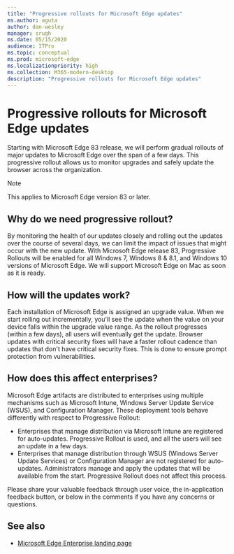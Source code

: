 ```yaml
---
title: "Progressive rollouts for Microsoft Edge updates"
ms.author: aguta
author: dan-wesley
manager: srugh
ms.date: 05/15/2020
audience: ITPro
ms.topic: conceptual
ms.prod: microsoft-edge
ms.localizationpriority: high
ms.collection: M365-modern-desktop
description: "Progressive rollouts for Microsoft Edge updates"
---
```


# Progressive rollouts for Microsoft Edge updates

Starting with Microsoft Edge 83 release, we will perform gradual rollouts of major updates to Microsoft Edge over the span of a few days. This progressive rollout allows us to monitor upgrades and safely update the browser across the organization.

> [!NOTE]
> This applies to Microsoft Edge version 83 or later.

## Why do we need progressive rollout?

By monitoring the health of our updates closely and rolling out the updates over the course of several days, we can limit the impact of issues that might occur with the new update. With Microsoft Edge release 83, Progressive Rollouts will be enabled for all Windows 7, Windows 8 & 8.1, and Windows 10 versions of Microsoft Edge. We will support Microsoft Edge on Mac as soon as it is ready.

## How will the updates work?

Each installation of Microsoft Edge is assigned an upgrade value. When we start rolling out incrementally, you'll see the update when the value on your device falls within the upgrade value range. As the rollout progresses (within a few days), all users will eventually get the update. Browser updates with critical security fixes will have a faster rollout cadence than updates that don't have critical security fixes. This is done to ensure prompt protection from vulnerabilities.

## How does this affect enterprises?

Microsoft Edge artifacts are distributed to enterprises using multiple mechanisms such as Microsoft Intune, Windows Server Update Service (WSUS), and Configuration Manager. These deployment tools behave differently with respect to Progressive Rollout:

- Enterprises that manage distribution via Microsoft Intune are registered for auto-updates. Progressive Rollout is used, and all the users will see an update in a few days.
- Enterprises that manage distribution through WSUS (Windows Server Update Services) or Configuration Manager are not registered for auto-updates. Administrators manage and apply the updates that will be available from the start. Progressive Rollout does not affect this process.

Please share your valuable feedback through user voice, the in-application feedback button, or below in the comments if you have any concerns or questions.

## See also

- [Microsoft Edge Enterprise landing page](https://aka.ms/EdgeEnterprise)
